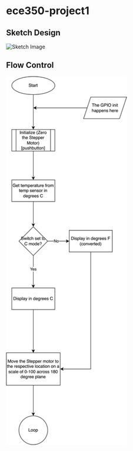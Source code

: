 # ece350-project1

## Sketch Design
<!---
![Sketch Image](images/Project_Sketch.png)
-->
<img src="images/Project_Sketch.png" alt="Sketch Image" width="500">

## Flow Control
<!---
![Flow Control](images/Flow_Control.png)
-->
<img src="images/Flow_Control.png" alt="Flow Control" height="1000">
